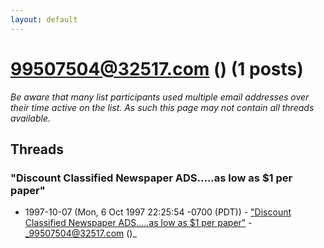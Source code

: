```yaml
---
layout: default
---
```


# 99507504@32517.com () (1 posts)

_Be aware that many list participants used multiple email addresses over their time active on the list. As such this page may not contain all threads available._

## Threads

### "Discount Classified Newspaper ADS.....as low as $1 per paper"
+ 1997-10-07 (Mon, 6 Oct 1997 22:25:54 -0700 (PDT)) - ["Discount Classified Newspaper ADS.....as low as $1 per paper"](/archive/1997/10/02acfe378ff9c2fb6764ef353479759e9dae327fe76e309ee0101761ed12d4ba) - _99507504@32517.com ()_

